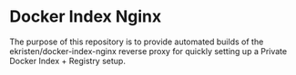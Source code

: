 # Docker Index Nginx

The purpose of this repository is to provide automated builds of the ekristen/docker-index-nginx reverse proxy for quickly setting up a Private Docker Index + Registry setup.

